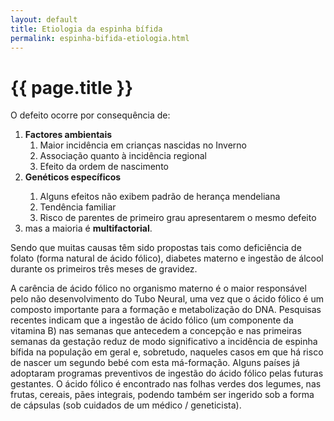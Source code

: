 ```yaml
---
layout: default
title: Etiologia da espinha bífida
permalink: espinha-bifida-etiologia.html
---
```


# {{ page.title }}

O defeito ocorre por consequência de:
<ol>
  <li><strong>Factores ambientais</strong>
<ol>
  <li>Maior incidência em crianças nascidas no Inverno</li>
  <li>Associação quanto à incidência regional</li>
  <li>Efeito da ordem de nascimento</li>
</ol>
</li>
  <li><strong>Genéticos específicos</strong></li>
<ol>
  <li>Alguns efeitos não exibem padrão de herança mendeliana</li>
  <li>Tendência familiar</li>
  <li>Risco de parentes de primeiro grau apresentarem o mesmo defeito</li>
</ol>
  <li>mas a maioria é <strong>multifactorial</strong>.</li>
</ol>
Sendo que muitas causas têm sido propostas tais como deficiência de folato (forma natural de ácido fólico), diabetes materno e ingestão de álcool durante os primeiros três meses de gravidez.

A carência de ácido fólico no organismo materno é o maior responsável pelo não desenvolvimento do Tubo Neural, uma vez que o ácido fólico é um composto importante para a formação e metabolização do DNA. Pesquisas recentes indicam que a ingestão de ácido fólico (um componente da vitamina B) nas semanas que antecedem a concepção e nas primeiras semanas da gestação reduz de modo significativo a incidência de espinha bífida na população em geral e, sobretudo, naqueles casos em que há risco de nascer um segundo bebé com esta má-formação. Alguns países já adoptaram programas preventivos de ingestão do ácido fólico pelas futuras gestantes. O ácido fólico é encontrado nas folhas verdes dos legumes, nas frutas, cereais, pães integrais, podendo também ser ingerido sob a forma de cápsulas (sob cuidados de um médico / geneticista).
